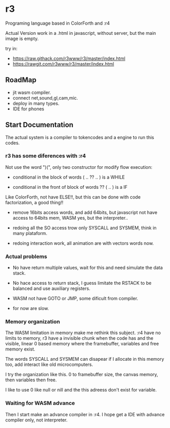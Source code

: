 # r3

Programing language based in ColorForth and :r4

Actual Version work in a .html in javascript, without server, but the main image is empty.

try in:

* https://raw.githack.com/r3www/r3/master/index.html
* https://rawgit.com/r3www/r3/master/index.html

## RoadMap

* jit wasm compiler.
* connect net,sound,gl,cam,mic.
* deploy in many types.
* IDE for phones

## Start Documentation

The actual system is a compiler to tokencodes and a engine to run this codes.

### r3 has some diferences with :r4

Not use the word ")(", only two constructor for modify flow execution:

* conditional in the block of words ( .. ?? .. ) is a WHILE

* conditional in the front of block of words  ?? ( .. ) is a IF

Like ColorForth, not have ELSE!!, but this can be done with code factorization, a good thing!!

* remove 16bits access words, and add 64bits, but javascript not have access to 64bits mem, WASM yes, but the interpreter..

* redoing all the SO access trow only SYSCALL and SYSMEM, think in many plataform.

* redoing interaction work, all animation are with vectors words now.

### Actual problems

* No have return multiple values, wait for this and need simulate the data stack.

* No hace access to return stack, I guess limitate the RSTACK to be balanced and use auxiliary registers.

* WASM not have GOTO or JMP, some dificult from compiler.

* for now are slow.

### Memory organization

The WASM limitation in memory make me rethink this subject. :r4 have no limits to memory, r3 have a invisible chunk when the code has and the visible, linear 0 based memory where the framebuffer, variables and free memory exist.

The words SYSCALL and SYSMEM can disapear if I allocate in this memory too, add interact like old microcomputers.

I try the organization like this. 0 to framebuffer size, the canvas memory, then variables then free.

I like to use 0 like null or nill and the this adreess don't exist for variable.

### Waiting for WASM advance

Then I start make an advance compiler in :r4.
I hope get a IDE with advance compiler only, not interpreter.




